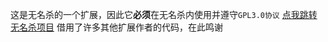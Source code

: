 这是无名杀的一个扩展，因此它**必须**在无名杀内使用并遵守`GPL3.0协议`
    [点我跳转无名杀项目](https://github.com/libccy/noname)
借用了许多其他扩展作者的代码，在此鸣谢
